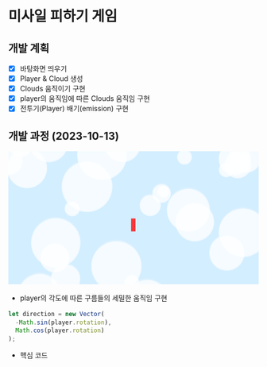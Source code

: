 # 미사일 피하기 게임

## 개발 계획

- [x] 바탕화면 띄우기
- [x] Player & Cloud 생성
- [x] Clouds 움직이기 구현
- [x] player의 움직임에 따른 Clouds 움직임 구현
- [x] 전투기(Player) 배기(emission) 구현

## 개발 과정 (2023-10-13)

<img src="./screen01.png" width="800">

- player의 각도에 따른 구름들의 세밀한 움직임 구현

```js
let direction = new Vector(
  -Math.sin(player.rotation),
  Math.cos(player.rotation)
);
```

- 핵심 코드
